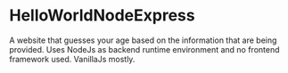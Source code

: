 # HelloWorldNodeExpress
A website that guesses your age based on the information that are being provided. Uses NodeJs as backend runtime environment and no frontend framework used. VanillaJs mostly.
